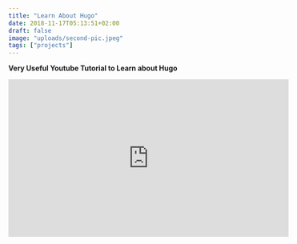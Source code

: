 ```yaml
---
title: "Learn About Hugo"
date: 2018-11-17T05:13:51+02:00
draft: false
image: "uploads/second-pic.jpeg"
tags: ["projects"]
---
```


**Very Useful Youtube Tutorial to Learn about Hugo**

<iframe width="560" height="315" src="https://www.youtube.com/embed/c7vpcqA6SEQ" frameborder="0" allow="accelerometer; autoplay; encrypted-media; gyroscope; picture-in-picture" allowfullscreen></iframe>
